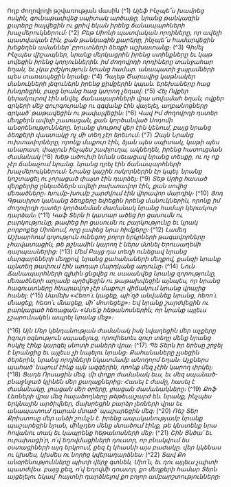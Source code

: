 
Ողբ ժողովրդի թշվառության մասին
(^1) _Ալեֆ Ինչպե՜ս խամրեց ոսկին,
գունաթափվեց սպիտակ արծաթը,
նրանց թանկագին քարերը հալվեցին ու ցրիվ եկան
իրենց ճանապարհների խաչմերուկներում։_
(^2) _Բեթ Սիոնի պատվական որդիները,
որ ավելի պատվական էին, քան թանկագին քարերը,
ինչպե՜ս համարվեցին խեցեղեն ամաններ՝
բրուտների ձեռքի աշխատանք։_
(^3) _Գիմել Ինչպես վիշապներ, նրանք մերկացրին իրենց ստինքները
եւ կաթ տվեցին իրենց կորյուններին.
իմ ժողովրդի որդիները տանջահար եղան,
եւ չկա բժշկություն նրանց համար.
անապատի ջայլամների պես տառապեցին նրանք։_
(^4) _Դալեթ Ծարավից կաթնակեր մանուկների լեզուներն իրենց քիմքերին կպան.
երեխաները հաց խնդրեցին,
բայց նրանց հաց կտրող չեղավ։_
(^5) _Հեյ Ովքեր կերակուրով էին սնվել,
ճանապարհների վրա սովամահ եղան,
ովքեր գրկերի մեջ գուրգուրանք ու գգվանք էին վայելել,
աղբանոցները գրկած՝ թաթավեցին ու թավալվեցին։_
(^6) _Վավ Իմ ժողովրդի դստեր մեղքերն ավելի շատացան,
քան կործանված Սոդոմի անօրենությունները.
նրանք փութով վեր էին կենում,
բայց նրանց ձեռքերի վաստակը ոչ մի տեղ չէր երեւում։_
(^7) _Զայն Նրանց ուխտավորները,
որոնք մաքուր էին,
ձյան պես սպիտակ,
կաթի պես անարատ,
փայլուն ինչպես շափյուղա, ակնեղեն, իրենց հատուցման ժամանակ_
(^8) _Խեթ ածուխի նման սեւացավ նրանց տեսքը,
ու ոչ ոք չէր ճանաչում նրանց.
նրանց դրել էին ճանապարհների խաչմերուկներում։
Նրանց կաշին ոսկորներին էր կպել. նրանք կոշտացել ու չորացած փայտ էին դարձել։_
(^9) _Տեթ Սրից հասած վերքերից
ընկածներն ավելի բախտավոր էին,
քան սովից մեռածները։
Խումբ-խումբ շարժվում էին վիրավոր մարդիկ։_
(^10) _Յոդ Գթասիրտ կանանց ձեռքերը եփեցին իրենց մանուկներին,
որոնք իմ ժողովրդի դստեր կործանման ժամանակ
նրանց համար կերակուր դարձան։_
(^11) _Կաֆ Տերն ի կատար ածեց իր ցասումն ու բարկությունը,
թափեց իր ցասումն ու բարկությունը
եւ կրակ բորբոքեց Սիոնում,
որը լափեց նրա հիմքերը։_
(^12) _Լամեդ Աշխարհում գոյություն ունեցող բոլոր երկրների թագավորները չհավատացին,
թե թշնամին կարող է ներս մտնել Երուսաղեմի դարպասներից։_
(^13) _Մեմ Բայց դա տեղի ունեցավ նրանց մարգարեների մեղքով,
նրանց քահանաների մեղքով,
քանզի նրանք այնտեղ թափում էին արդար մարդկանց արյունը։_
(^14) _Նուն Ճանապարհների գլխին ցնցվեց ու սասանվեց նրանց զորությունը,
մեռածների արյամբ պղծվեցին ու թաթախվեցին այնպես,
որ նրանց հագուստները հնարավոր չէր մաքուր վիճակում նրանց վրայից հանել։_
(^15) _Սամեխ «Հեռո՛ւ կացեք,
պի՛ղծ անվանեք նրանց,
հեռո՛ւ մնացեք,
հեռո՛ւ մնացեք,
մի՛ մոտեցեք»։
Եվ նրանք շարժվեցին ու բարկացած հեռացան։
«Ասե՛ք հեթանոսներին,
որ նրանք այլեւս չշարունակեն ապրել նրանց մեջ»։_


(^16) _Այն Մեր կենդանության ժամանակ իսկ նվաղեցին մեր աչքերը իզուր օգնություն սպասելուց,
որովհետեւ զուր տեղը մենք նրանց հսկիչ էինք կարգել սնոտի բաների վրա։_
(^17) _Պե Տերն իր երեսը շրջել է նրանցից
եւ այլեւս չի նայելու նրանց։
Քահանաները չլսեցին ծերերին,
նրանց որդիների նկատմամբ անողորմ եղան։
Աչքներս պահած՝ նայում էինք այն ազգերին,
որոնք մեզ չէին կարող փրկել։_
(^18) _Ցադե Որսացին մեզ.
մի փոքր ժամանակ եւս,
եւ մեզ սպանած-բնաջնջած կլինեն մեր քաղաքներից։
Հասել է ժամը, հասել է ժամանակը,
լրացան մեր օրերը,
լրացան ժամանակները։_
(^19) _Քոֆ Լեռների վրա մեզ հալածողները թեթեւաշարժ են.
նրանք, ինչպես երկնային արծիվներ,
ճախրեցին բարձր լեռների վրա
եւ անապատում դարան մտած՝ պաշարեցին մեզ։_
(^20) _Ռեշ Տեր Քրիստոսը մեր անձի շունչն է.
իրենց ապականությամբ նրանք պաշարեցին նրան,
մինչդեռ մենք մտածում էինք,
թե կնստենք նրա հովանու տակ
եւ կապրենք հեթանոսների մեջ։_
(^21) _Շին Ցնծա՛ եւ ուրախացի՛ր, ո՛վ եդովմացիների դուստր,
որ բնակվում ես օստացիների այդ երկրում,
քեզ էլ կհասնի այս բաժակը.
վեր կկենաս ու կխմես,
կխմես ու նորից կվերադարձնես։_
(^22) _Տավ Քո անօրենությունները պիտի վերջ գտնեն, Սիո՛ն,
եւ դու այլեւս չպիտի պատժվես.
բայց քեզ, ո՛վ Եդովմի դուստր,
քո մեղքերի համար Տերն այցելելու եկավ՝
հայտնի դարձնելով քո բոլոր ամբարշտությունները։_
